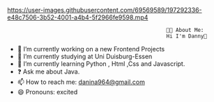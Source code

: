 https://user-images.githubusercontent.com/69569589/197292336-e48c7506-3b52-4001-a4b4-5f2966fe9598.mp4

                                                       👨‍💻 About Me:
                                                       Hi I'm Danny👋

- 🔭 I’m currently working on a new Frontend Projects
- 🌱 I’m currently studying at Uni Duisburg-Essen
- 📖 I’m currently learning Python , Html ,Css and Javascript.
- ❓ Ask me about Java.
- 📫 How to reach me: danina964@gmail.com
- 😄 Pronouns: excited

<!--
**Danny1024-na/Danny1024-na** is a ✨ _special_ ✨ repository because its `README.md` (this file) appears on your GitHub profile.

Here are some ideas to get you started:

-->
